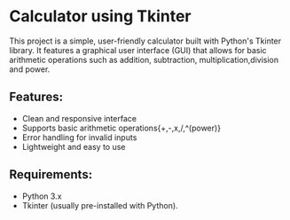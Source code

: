 # Calculator using Tkinter

This project is a simple, user-friendly calculator built with Python's Tkinter library. It features a graphical user interface (GUI) that allows for basic arithmetic operations such as addition, subtraction, multiplication,division and power.

## Features:
- Clean and responsive interface
- Supports basic arithmetic operations{+,-,x,/,^(power)}
- Error handling for invalid inputs
- Lightweight and easy to use

## Requirements:
- Python 3.x
- Tkinter (usually pre-installed with Python).
